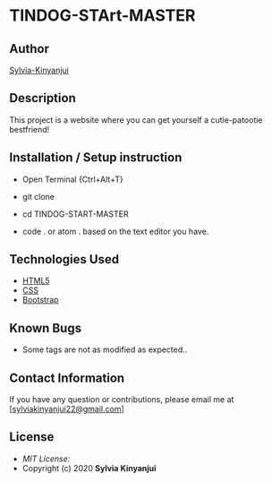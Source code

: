 # TINDOG-STArt-MASTER

## Author

[Sylvia-Kinyanjui](https://github.com/sly-kinyanjui/tindog.git)

## Description

This project is a website where you can get yourself a cutie-patootie bestfriend!


## Installation / Setup instruction
* Open Terminal {Ctrl+Alt+T}

* git clone ``` ```

* cd TINDOG-START-MASTER

* code . or atom . based on the text editor you have.

## Technologies Used

* [HTML5](https://github.com/topics/html5)
* [CSS](https://github.com/topics/css3)
* [Bootstrap](https://github.com/topics/bootstrap)

## Known Bugs
* Some tags are not as modified as expected..

## Contact Information 

If you have any question or contributions, please email me at [sylviakinyanjui22@gmail.com]

## License
* *MIT License:*
* Copyright (c) 2020 **Sylvia Kinyanjui**
